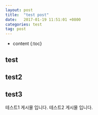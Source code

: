 ```yaml
---
layout: post
title:  "test post"
date:   2017-01-19 11:51:01 +0800
categories: test
tag: post
---
```


* content
{:toc}


test
------------------------

test2
------------------------

test3
------------------------

테스트1 게시물 입니다.
테스트2 게시물 입니다.